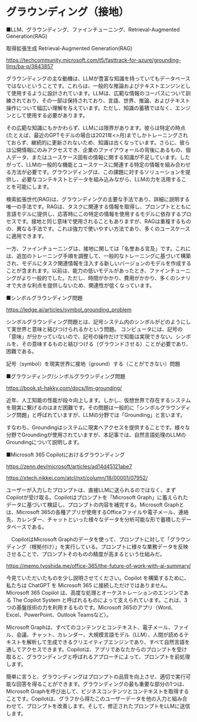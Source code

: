 # グラウンディング（接地）

■LLM、グラウンディング、ファインチューニング、Retrieval-Augmented Generation(RAG)

取得拡張生成 Retrieval-Augmented Generation(RAG)

https://techcommunity.microsoft.com/t5/fasttrack-for-azure/grounding-llms/ba-p/3843857

グラウンディングの主な動機は、LLMが豊富な知識を持っていてもデータベースではないということです。これらは、一般的な推論およびテキストエンジンとして使用するように設計されています。LLMは、広範な情報のコーパスについて訓練されており、その一部は保持されており、言語、世界、推論、およびテキスト操作について幅広い理解を与えています。ただし、知識の蓄積ではなく、エンジンとして使用する必要があります。

その広範な知識にもかかわらず、LLMには限界があります。彼らは特定の時点(たとえば、最近のGPTモデルの場合は2021年<>月)までしかトレーニングされておらず、継続的に更新されないため、知識は古くなっています。さらに、彼らは公開情報にのみアクセスでき、企業のファイアウォールの背後にあるもの、個人データ、またはユースケース固有の情報に関する知識が不足しています。したがって、LLMの一般的な機能とユースケースに関連する特定の情報を組み合わせる方法が必要です。グラウンディングは、この課題に対するソリューションを提供し、必要なコンテキストとデータを組み込みながら、LLMの力を活用することを可能にします。

検索拡張世代(RAG)は、グラウンディングの主要な手法であり、詳細に説明する唯一の手法です。RAGは、タスクに関連する情報を取得し、プロンプトとともに言語モデルに提供し、応答時にこの特定の情報を使用するモデルに依存するプロセスです。接地と同じ意味で使用されることもありますが、RAGは重複するものの、異なる手法です。これは強力で使いやすい方法であり、多くのユースケースに適用できます。

一方、ファインチューニングは、接地に関しては「名誉ある言及」です。これには、追加のトレーニング手順を調整して、一般的なトレーニングに基づいて構築され、モデルにタスク関連情報を注入する新しいバージョンのモデルを作成することが含まれます。以前は、能力の低いモデルがあったとき、ファインチューニングがより一般的でした。ただし、時間がかかり、費用がかかり、多くのシナリオで大きな利点を提供しないため、関連性が低くなっています。


■シンボルグラウンディング問題

https://ledge.ai/articles/symbol_grounding_problem

シンボルグラウンディング問題とは、記号システム内のシンボルがどのようにして実世界と意味と結びつけられるかという問題。
コンピュータには、記号の「意味」が分かっていないので、記号の操作だけで知能は実現できない。シンボルを、その意味するものと結びつける（グラウンドさせる）ことが必要であり、困難である。

記号（symbol）を現実世界に接地（ground）する（ことができない）問題


■グラウンディング/シンボルグラウンディング問題

https://book.st-hakky.com/docs/llm-grounding/

近年、人工知能の性能が段々向上します。しかし、仮想世界で存在するシステムを現実に繋げるのはまだ困難です。その問題は一般的に「シンボルグラウンディング問題」と呼ばれていますが、LLMの分野では「Grounding」と言います。

すなわち、Groundingはシステムに現実へアクセスを提供することです。様々な分野でGroundingが使用されていますが、本記事では、自然言語処理のLLMのGroundingについて説明します。

■Microsoft 365 Copilotにおけるグラウンディング

https://zenn.dev/microsoft/articles/ad14d45121abe7

https://xtech.nikkei.com/atcl/nxt/column/18/00001/07952/

ユーザーが入力したプロンプトは、直接LLMに送られるのではなく、まずCopilotが受け取る。Copilotはプロンプトを「Microsoft Graph」に蓄えられたデータに基づいて検証し、プロンプトの内容を補完する。Microsoft Graphとは、Microsoft 365の各種アプリが使用するOfficeファイルや電子メール、連絡先、カレンダー、チャットといった様々なデータを分析可能な形で蓄積したデータベースである。

　CopilotはMicrosoft Graphのデータを使って、プロンプトに対して「グラウンディング（根拠付け）」を実行している。プロンプトに様々な業務データを反映させることで、プロンプトそのものの精度が高まるという仕組みだ。

https://memo.tyoshida.me/office-365/the-future-of-work-with-ai-summary/

今見ていただいたものを少し説明させてください。Copilot を構築するために、私たちは ChatGPT を Microsoft 365 に接続しただけではありません。Microsoft 365 Copilot は、高度な処理とオーケストレーションのエンジンである The Copilot System と呼ばれるものによって支えられています。これは、3つの基盤技術の力を利用するものです。Microsoft 365のアプリ（Word、Excel、PowerPoint、Outlook Teamsなど）。

Microsoft Graphは、すべてのコンテンツとコンテキスト、電子メール、ファイル、会議、チャット、カレンダー、大規模言語モデル（LLM）、人間が読めるテキストを解析して生成できるクリエイティブエンジンであり、すべて自然言語を通してアクセスできます。Copilotは、アプリであなたからのプロンプトを受け取ると、グラウンディングと呼ばれるアプローチによって、プロンプトを前処理します。

簡単に言うと、グラウンディングはプロンプトの品質を向上させ、適切で実行可能な回答を得ることができます。グラウンディングの最も重要な部分の1つは、Microsoft Graphを呼び出して、ビジネスコンテンツとコンテキストを取得することです。Copilotは、グラフから得たこのユーザーデータを他の入力と組み合わせて、プロンプトを改善します。そして、修正されたプロンプトをLLMに送信します。
